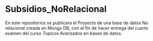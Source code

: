 # Subsidios_NoRelacional
En este repositorios se publicara el Proyecto de una base de datos No relacional creada en Mongo DB, con el fin de hacer entrega del cuarto examen del curso Topicos Avanzados en bases de datos.
